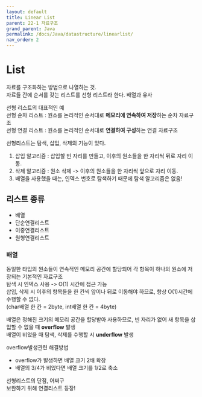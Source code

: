 ```yaml
---
layout: default
title: Linear List
parent: 22-1 자료구조
grand_parent: Java
permalink: /docs/Java/datastructure/linearlist/
nav_order: 2
---
```


# List

자료를 구조화하는 방법으로 나열하는 것.<br>
자료들 간에 순서를 갖는 리스트를 선형 리스트라 한다. 배열과 유사

선형 리스트의 대표적인 예<br>
선형 순차 리스트 : 원소를 논리적인 순서대로 **메모리에 연속하여 저장**하는 순차 자료구조<br>
선형 연결 리스트 : 원소를 논리적인 순서대로 **연결하여 구성**하는 연결 자료구조

선형리스트는 탐색, 삽입, 삭제의 기능이 있다.<br>
1. 삽입 알고리즘 : 삽입할 빈 자리를 만들고, 이후의 원소들을 한 자리씩 뒤로 자리 이동.
2. 삭제 알고리즘 : 원소 삭제 -> 이후의 원소들을 한 자리씩 앞으로 자리 이동.
3. 배열을 사용했을 때는, 인덱스 번호로 탐색하기 때문에 탐색 알고리즘은 없음!

## 리스트 종류

- 배열
- 단순연결리스트
- 이중연결리스트
- 원형연결리스트

### 배열

동일한 타입의 원소들이 연속적인 메모리 공간에 할당되어 각 항목이 하나의 원소에 저장되는 기본적인 자료구조<br>
탐색 시 인덱스 사용 -> O(1) 시간에 접근 가능<br>
삽입, 삭제 시 이후의 항목들을 한 칸씩 앞이나 뒤로 이동해야 하므로, 항상 O(1)시간에 수행할 수 없다.<br>
(char배열 한 칸 = 2byte, int배열 한 칸 = 4byte)

배열은 정해진 크기의 메모리 공간을 할당받아 사용하므로, 빈 자리가 없어 새 항목을 삽입할 수 없을 때 **overflow** 발생<br>
배열이 비었을 때 탐색, 삭제를 수행할 시 **underflow** 발생

overflow발생관련 해결방법<br>
- overflow가 발생하면 배열 크기 2배 확장
- 배열의 3/4가 비었다면 배열 크기를 1/2로 축소



선형리스트의 단점, 어쩌구<br>
보완하기 위해 연결리스트 등장!

